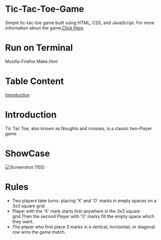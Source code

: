 # Tic-Tac-Toe-Game
Simple tic-tac-toe game built using HTML, CSS, and JavaScript. For more information about the game,[Click Here](https://en.wikipedia.org/wiki/Tic-tac-toe/).

# Run on Terminal
Mozilla-Firefox Make.html

# Table Content
[Introduction](https://github.com/Sauravkr1806/Tic-Tac-Toe-Game?tab=readme-ov-file#introduction/)

# Introduction
Tic Tac Toe, also known as Noughts and crosses, is a classic two-Player game 

# ShowCase
![Screenshot (105)](https://github.com/Sauravkr1806/Tic-Tac-Toe-Game/assets/136987475/d2e95f6f-37f4-459a-b2c2-b3797bdd09e2)

# Rules
* Two players take turns: placing 'X' and 'O' marks in empty spaces on a 3x3 square grid.
* Player with the 'X' mark starts first anywhere in the 3x3 square grid.Then the second Player with 'O' marks fill the empty space which they want.
* The player who first place 3 marks in a vertical, horizontal, or diagonal row wins the game match.
